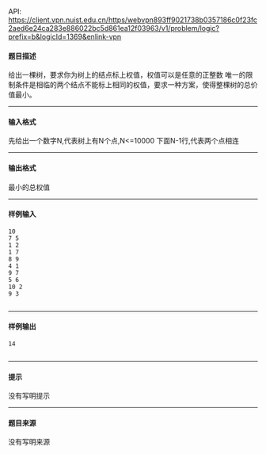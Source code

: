 API: https://client.vpn.nuist.edu.cn/https/webvpn893ff9021738b0357186c0f23fc2aed6e24ca283e886022bc5d861ea12f03963/v1/problem/logic?prefix=b&logicId=1369&enlink-vpn

#### 题目描述

给出一棵树，要求你为树上的结点标上权值，权值可以是任意的正整数 唯一的限制条件是相临的两个结点不能标上相同的权值，要求一种方案，使得整棵树的总价值最小。

---

#### 输入格式

先给出一个数字N,代表树上有N个点,N<=10000 下面N-1行,代表两个点相连

---

#### 输出格式

最小的总权值

---

#### 样例输入
```
10 
7 5 
1 2 
1 7 
8 9 
4 1 
9 7 
5 6 
10 2 
9 3 


```

---

#### 样例输出
```
14 


```

---

#### 提示

没有写明提示

---

#### 题目来源

没有写明来源